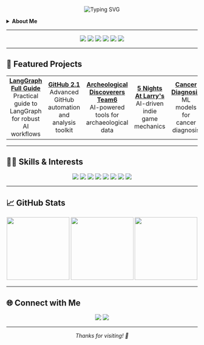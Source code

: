 <!-- Banner & Profile Picture -->

<!-- Animated Title (SVG GIF) -->
<p align="center">
  <img src="https://readme-typing-svg.demolab.com?font=Fira+Code&size=26&pause=1000&color=0D8F8F&center=true&vCenter=true&width=480&lines=AI+Engineer;Aspiring+AI+Researcher;Robotics+Instructor" alt="Typing SVG" />
</p>

<details>
  <summary><b>About Me</b></summary>
  <br>
  Hi! I'm Aly Soffar, currently a 3rd year Computer Science student at AAS in Alexandria, Egypt. I absolutely love exploring the frontiers of technology—whether it's artificial intelligence, robotics, quantum computing, or cloud solutions. I thrive on building cool projects, mentoring others, and sharing what I learn. I believe in lifelong learning and am always excited to collaborate, solve problems, and make new friends in the tech community. Thanks for dropping by my profile!
</details>

---

<p align="center">
  <img src="https://img.shields.io/badge/Coursera%20AI%20Specialization-blue?style=for-the-badge&logo=coursera" />
  <img src="https://img.shields.io/badge/Coursera%20AWS%20Essentials-yellow?style=for-the-badge&logo=amazon-aws" />
  <img src="https://img.shields.io/badge/Coursera%20Python%20for%20Everybody-blue?style=for-the-badge&logo=python" />
  <img src="https://img.shields.io/badge/QWorld%20QBronze-purple?style=for-the-badge" />
  <img src="https://img.shields.io/badge/QWorld%20QNickel-silver?style=for-the-badge" />
  <img src="https://img.shields.io/badge/Robocup%20Junior%202nd%20Place-%230D8F8F?style=for-the-badge" />
</p>

---

## 🚀 Featured Projects

<table>
  <tr>
    <td align="center">
      <a href="https://github.com/Alysoffar/LangGraph_FullGuide"><b>LangGraph Full Guide</b></a>
      <br />Practical guide to LangGraph for robust AI workflows
    </td>
    <td align="center">
      <a href="https://github.com/Alysoffar/GitHub-2.1"><b>GitHub 2.1</b></a>
      <br />Advanced GitHub automation and analysis toolkit
    </td>
    <td align="center">
      <a href="https://github.com/Alysoffar/Archeological_discoverers_Team6"><b>Archeological Discoverers Team6</b></a>
      <br />AI-powered tools for archaeological data
    </td>
    <td align="center">
      <a href="https://github.com/Alysoffar/5NightsAtLarry-s"><b>5 Nights At Larry's</b></a>
      <br />AI-driven indie game mechanics
    </td>
    <td align="center">
      <a href="https://github.com/Alysoffar/CancerDiganosis"><b>Cancer Diagnosis</b></a>
      <br />ML models for cancer diagnosis
    </td>
  </tr>
</table>

---

## 🧑‍💻 Skills & Interests

<p align="center">
  <img src="https://img.shields.io/badge/Python-%2314354C.svg?style=for-the-badge&logo=python&logoColor=white"/>
  <img src="https://img.shields.io/badge/TensorFlow-FF6F00?style=for-the-badge&logo=tensorflow&logoColor=white"/>
  <img src="https://img.shields.io/badge/PyTorch-EE4C2C?style=for-the-badge&logo=pytorch&logoColor=white"/>
  <img src="https://img.shields.io/badge/LangChain-%230D8F8F?style=for-the-badge" />
  <img src="https://img.shields.io/badge/Jupyter-F37626?style=for-the-badge&logo=jupyter&logoColor=white"/>
  <img src="https://img.shields.io/badge/Quantum%20Computing-%230D8F8F?style=for-the-badge&logo=ibm"/>
  <img src="https://img.shields.io/badge/Cloud%20Technologies-%230D8F8F?style=for-the-badge&logo=cloudflare"/>
  <img src="https://img.shields.io/badge/Git-%23F05033?style=for-the-badge&logo=git&logoColor=white"/>
</p>

---

## 📈 GitHub Stats

<p align="center">
  <img src="https://github-readme-stats.vercel.app/api?username=Alysoffar&show_icons=true&theme=github_dark" height="165" />
  <img src="https://github-readme-streak-stats.herokuapp.com/?user=Alysoffar&theme=github-dark-blue" height="165" />
  <img src="https://github-profile-summary-cards.vercel.app/api/cards/profile-details?username=Alysoffar&theme=github_dark" height="165" />
</p>

---

## 🌐 Connect with Me

<p align="center">
  <a href="mailto:alysoffar06@gmail.com"><img src="https://img.shields.io/badge/Email-D14836?style=for-the-badge&logo=gmail&logoColor=white" /></a>
  <a href="https://www.linkedin.com/in/aly-soffar-4a7317295"><img src="https://img.shields.io/badge/LinkedIn-0A66C2?style=for-the-badge&logo=linkedin&logoColor=white" /></a>
</p>

---

<p align="center"><i>Thanks for visiting! 🚀</i></p>
